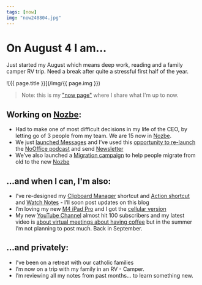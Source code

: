 ```yaml
---
tags: [now]
img: "now240804.jpg"
---
```


# On August 4 I am…

Just started my August which means deep work, reading and a family camper RV trip. Need a break after quite a stressful first half of the year.

<!--More-->

![{{ page.title }}](/img/{{ page.img }})

> Note: this is my ["now page"](/now) where I share what I'm up to now.

## Working on [Nozbe][n]:

* Had to make one of most difficult decisions in my life of the CEO, by letting go of 3 people from my team. We are 15 now in [Nozbe][n].
* We just [launched Messages](/messages) and I’ve used this [opportunity to re-launch](/noofficefm-47) the [NoOffice podcast](/noofficefm) and send [Newsletter](/news-messages)
* We’ve also launched a [Migration campaign](https://nozbe.com/migration?c=michaelteam) to help people migrate from old to the new [Nozbe][n]

## …and when I can, I'm also:

* I’ve re-designed my [Clipboard Manager](/clipboard) shortcut and [Action shortcut](/action) and [Watch Notes](/watchnotes) - I’ll soon post updates on this blog
* I’m loving my new [M4 iPad Pro](/ipadm4) and I got the [cellular version](/cellular)
* My new [YouTube Channel](/channel) almost hit 100 subscribers and my latest video is [about virtual meetings about having coffee](/coffee) but in the summer I’m not planning to post much. Back in September.

## …and privately:

* I’ve been on a retreat with our catholic families
* I’m now on a trip with my family in an RV - Camper.
* I’m reviewing all my notes from past months… to learn something new.


[n]: https://michael.gratis/nozbe
[np]: https://michael.gratis/nozbepersonal